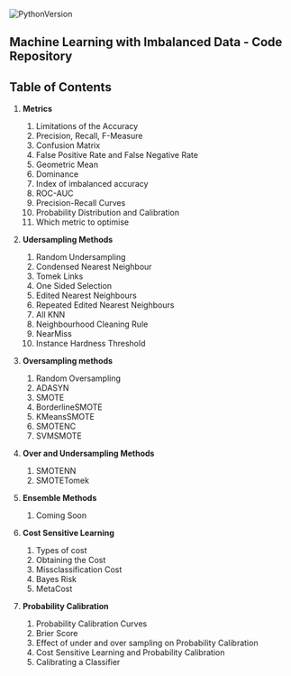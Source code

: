 ﻿![PythonVersion](https://img.shields.io/badge/python-3.6%20|3.7%20|%203.8%20|%203.9-success)

## Machine Learning with Imbalanced Data - Code Repository



## Table of Contents

1. **Metrics**
	1. Limitations of the Accuracy
	2. Precision, Recall, F-Measure
	3. Confusion Matrix
	4. False Positive Rate and False Negative Rate
	5. Geometric Mean
	6. Dominance
	7. Index of imbalanced accuracy
	8. ROC-AUC
	9. Precision-Recall Curves
	10. Probability Distribution and Calibration
	11. Which metric to optimise


2. **Udersampling Methods**
	1. Random Undersampling
	2. Condensed Nearest Neighbour
    3. Tomek Links
    4. One Sided Selection
	5. Edited Nearest Neighbours
	6. Repeated Edited Nearest Neighbours
	7. All KNN
	8. Neighbourhood Cleaning Rule    
	9. NearMiss
	10. Instance Hardness Threshold


3. **Oversampling methods**
	1. Random Oversampling
	2. ADASYN
	3. SMOTE
	4. BorderlineSMOTE
	5. KMeansSMOTE
	6. SMOTENC
	7. SVMSMOTE


4. **Over and Undersampling Methods**
	1. SMOTENN
	2. SMOTETomek


5. **Ensemble Methods**
	1. Coming Soon


6. **Cost Sensitive Learning**
	1. Types of cost
	2. Obtaining the Cost
	3. Missclassification Cost
	4. Bayes Risk
	5. MetaCost

7. **Probability Calibration**
	1. Probability Calibration Curves
	2. Brier Score
	3. Effect of under and over sampling on Probability Calibration
	4. Cost Sensitive Learning and Probability Calibration
	4. Calibrating a Classifier

